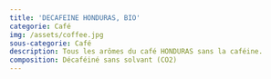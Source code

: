 ```yaml
---
title: 'DECAFEINE HONDURAS, BIO'
categorie: Café
img: /assets/coffee.jpg
sous-categorie: Café
description: Tous les arômes du café HONDURAS sans la caféine.
composition: Décaféiné sans solvant (CO2)
---
```


